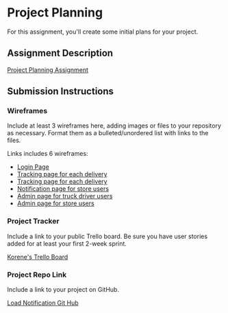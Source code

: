 # Project Planning
For this assignment, you'll create some initial plans for your project.

## Assignment Description
[Project Planning Assignment](https://education.launchcode.org/liftoff/modules/assignments/project-planning)

## Submission Instructions

### Wireframes

Include at least 3 wireframes here, adding images or files to your repository as necessary. Format them as a bulleted/unordered list with links to the files.

Links includes 6 wireframes:

<ul>
<li><a href = "https://github.com/korenes/LoadNotification/blob/master/main_login.png">Login Page</a></li>
<li><a href = "https://github.com/korenes/LoadNotification/blob/master/driverentry_for_deliveries.png">Tracking page for each delivery</a></li>
<li><a href = "https://github.com/korenes/LoadNotification/blob/master/driverlist_of_deliveries_start_and_end.png">Tracking page for each delivery</a></li>
<li><a href = "https://github.com/korenes/LoadNotification/blob/master/managernotification_time_and_type.png">Notification page for store users</a></li>
<li><a href = "https://github.com/korenes/LoadNotification/blob/master/adminto_add_truck_driver_user_to_database.png">Admin page for truck driver users</a></li>
<li><a href = "https://github.com/korenes/LoadNotification/blob/master/adminto_add_user_to_database.png">Admin page for store users</a></li>
</ul>

### Project Tracker

Include a link to your public Trello board. Be sure you have user stories added for at least your first 2-week sprint.

<a href = "https://trello.com/b/T15ZxUUY/loadnotification">Korene's Trello Board</a>

### Project Repo Link

Include a link to your project on GitHub.

<a href = "https://github.com/korenes/LoadNotification">Load Notification Git Hub</a>
